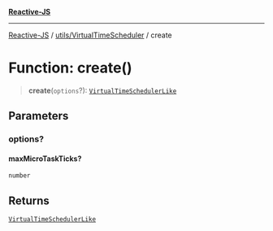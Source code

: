[**Reactive-JS**](../../../README.md)

***

[Reactive-JS](../../../README.md) / [utils/VirtualTimeScheduler](../README.md) / create

# Function: create()

> **create**(`options`?): [`VirtualTimeSchedulerLike`](../../interfaces/VirtualTimeSchedulerLike.md)

## Parameters

### options?

#### maxMicroTaskTicks?

`number`

## Returns

[`VirtualTimeSchedulerLike`](../../interfaces/VirtualTimeSchedulerLike.md)
